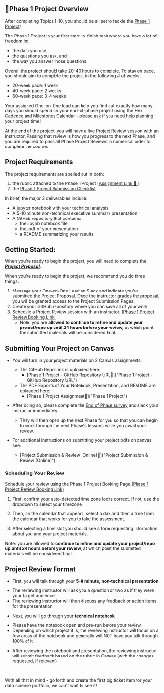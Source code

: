 🎯Phase 1 Project Overview  
-------------------------  


After completing Topics 1-10, you should be all set to tackle the [Phase 1 Project](https://github.com/learn-co-curriculum/dsc-phase-1-project-v3)!






The Phase 1 Project is your first start-to-finish task where you have a lot of freedom in:  


* the data you use,  
* the questions you ask, and  
* the way you answer those questions.  


Overall the project should take 20-40 hours to complete. To stay on pace, you should aim to complete the project in the following # of weeks:  


* 20-week pace: 1 week  
* 40-week pace: 2 weeks  
* 60-week pace: 3-4 weeks  


Your assigned One-on-One lead can help you find out exactly how many days you should spend on your end-of-phase project using the Flex Cadence and Milestones Calendar - please ask if you need help planning your project time!  


At the end of the project, you will have a live Project Review session with an instructor. Passing that review is how you progress to the next Phase, and you are required to pass all Phase Project Reviews in numerical order to complete the course.  


Project Requirements  
--------------------  


The project requirements are spelled out in both:  


1. the rubric attached to the Phase 1 Project [[Assignment Link 🔗 ]()]  
2. the [Phase 1 Project Submission Checklist](https://docs.google.com/document/d/1ZFN9zle3-18Mtq2doEjMr3aUx2wCVySlQXzWuZiv_EY/edit)  


In brief, the major 3 deliverables include:  

* A jupyter notebook with your technical analysis  
* A 5-10 minute non-technical executive summary presentation  
* A GitHub repository that contains:  
	+ the .ipynb notebook file  
	+ the .pdf of your presentation  
	+ a README summarizing your results  


Getting Started:  
----------------  


When you're ready to begin the project, you will need to complete the [***Project Proposal***](#assignment_link).  

When you're ready to begin the project, we recommend you do three things:


1. Message your One-on-One Lead on Slack and indicate you've submitted the Project Proposal. Once the instructor grades the proposal, you will be granted access to the Project Submission Pages.
2. Create your GitHub repository where you can save all of your work
3. Schedule a Project Review session with an instructor. ([Phase 1 Project Review Booking Link)](https://calendly.com/flex_booking_mark/project_reviews)
	* Note: you are **allowed to continue to refine and update your project/repo up until 24 hours before your review,** at which point the submitted materials will be considered final.


Submitting Your Project on Canvas
---------------------------------


* You will turn in your project materials on 2 Canvas assignments:
	+ The GitHub Repo Link is uploaded here:
		- [Phase 1 Project - GitHub Repository URL🔗]("Phase 1 Project - GitHub Repository URL")
	+ The PDF Exports of Your Notebook, Presentation, and README are uploaded here:
		- [Phase 1 Project Assignment🔗]("Phase 1 Project")

* After doing so, please complete the [End of Phase survey](https://learn.co/redirect/student-nps-survey?Discipline=Data%20Science) and slack your instructor immediately. 
	* They will then open up the next Phase for you so that you can begin to work through the next Phase's lessons while you await your review.

* For additional instructions on submitting your project pdfs on canvas see:
	+ [Project Submission & Review (Online)🔗]("Project Submission & Review (Online)")


### Scheduling Your Review


Schedule your review using the Phase 1 Project Booking Page ([Phase 1 Project Review Booking Link)](https://calendly.com/flex_booking_mark/project_reviews)



1. First, confirm your auto-detected time zone looks correct. If not, use the dropdown to select your timezone.
   

2. Then, on the calendar that appears, select a day and then a time from the calendar that works for you to take the assessment.
   

3. After selecting a time slot you should see a form requesting information about you and your project materials.


Note: you are allowed to **continue to refine and update your project/repo up until 24 hours before your review**, at which point the submitted materials will be considered final. 




Project Review Format
----------------------


* First, you will talk through your **5-8 minute, non-technical presentation**
+ The reviewing instructor will ask you a question or two as if they were your target audience
+ The reviewing instructor will then discuss any feedback or action items for the presentation

* Next, you will go through your **technical notebook**
+ Please have the notebook open and pre-run before your review.
+ Depending on which project it is, the reviewing instructor will focus on a few areas of the notebook and generally will NOT have you talk through 100% of it

* After reviewing the notebook and presentation, the reviewing instructor will submit feedback based on the rubric in Canvas (with the changes requested, if relevant)


 



With all that in mind - go forth and create the first big ticket item for your data science portfolio, we can't wait to see it!


